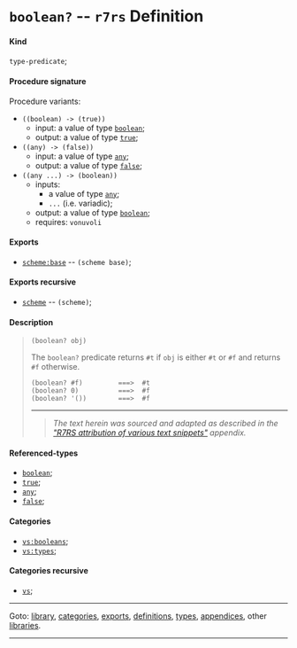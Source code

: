 

<a id='definition__r7rs__boolean_3f'></a>

# `boolean?` -- `r7rs` Definition


<a id='definition__r7rs__boolean_3f__kind'></a>

#### Kind

`type-predicate`;


<a id='definition__r7rs__boolean_3f__procedure-signature'></a>

#### Procedure signature

Procedure variants:
 * `((boolean) -> (true))`
   * input: a value of type [`boolean`](../../r7rs/types/boolean.md#type__r7rs__boolean);
   * output: a value of type [`true`](../../r7rs/types/true.md#type__r7rs__true);
 * `((any) -> (false))`
   * input: a value of type [`any`](../../r7rs/types/any.md#type__r7rs__any);
   * output: a value of type [`false`](../../r7rs/types/false.md#type__r7rs__false);
 * `((any ...) -> (boolean))`
   * inputs:
     * a value of type [`any`](../../r7rs/types/any.md#type__r7rs__any);
     * `...` (i.e. variadic);
   * output: a value of type [`boolean`](../../r7rs/types/boolean.md#type__r7rs__boolean);
   * requires: `vonuvoli`


<a id='definition__r7rs__boolean_3f__exports'></a>

#### Exports

 * [`scheme:base`](../../r7rs/exports/scheme_3a_base.md#export__r7rs__scheme_3a_base) -- `(scheme base)`;


<a id='definition__r7rs__boolean_3f__exports-recursive'></a>

#### Exports recursive

 * [`scheme`](../../r7rs/exports/scheme.md#export__r7rs__scheme) -- `(scheme)`;


<a id='definition__r7rs__boolean_3f__description'></a>

#### Description

> ````
> (boolean? obj)
> ````
> 
> 
> The `boolean?` predicate returns `#t` if `obj` is either `#t` or
> `#f` and returns `#f` otherwise.
> 
> ````
> (boolean? #f)         ===>  #t
> (boolean? 0)          ===>  #f
> (boolean? '())        ===>  #f
> ````
> 
> 
> ----
> > *The text herein was sourced and adapted as described in the ["R7RS attribution of various text snippets"](../../r7rs/appendices/attribution.md#appendix__r7rs__attribution) appendix.*


<a id='definition__r7rs__boolean_3f__referenced-types'></a>

#### Referenced-types

 * [`boolean`](../../r7rs/types/boolean.md#type__r7rs__boolean);
 * [`true`](../../r7rs/types/true.md#type__r7rs__true);
 * [`any`](../../r7rs/types/any.md#type__r7rs__any);
 * [`false`](../../r7rs/types/false.md#type__r7rs__false);


<a id='definition__r7rs__boolean_3f__categories'></a>

#### Categories

 * [`vs:booleans`](../../vonuvoli/categories/vs_3a_booleans.md#category__vonuvoli__vs_3a_booleans);
 * [`vs:types`](../../vonuvoli/categories/vs_3a_types.md#category__vonuvoli__vs_3a_types);


<a id='definition__r7rs__boolean_3f__categories-recursive'></a>

#### Categories recursive

 * [`vs`](../../vonuvoli/categories/vs.md#category__vonuvoli__vs);

----

Goto: [library](../../r7rs/_index.md#library__r7rs), [categories](../../r7rs/categories/_index.md#toc__r7rs__categories), [exports](../../r7rs/exports/_index.md#toc__r7rs__exports), [definitions](../../r7rs/definitions/_index.md#toc__r7rs__definitions), [types](../../r7rs/types/_index.md#toc__r7rs__types), [appendices](../../r7rs/appendices/_index.md#toc__r7rs__appendices), other [libraries](../../_libraries.md#toc__libraries).

----


